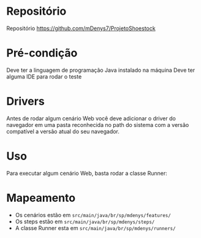 # Repositório
 
Repositório
https://github.com/mDenys7/ProjetoShoestock

# Pré-condição

Deve ter a linguagem de programação Java instalado na máquina
Deve ter alguma IDE para rodar o teste

# Drivers

Antes de rodar algum cenário Web você deve adicionar o driver do navegador em uma pasta reconhecida no path do sistema com a versão compatível a versão atual do seu navegador.

# Uso

Para executar algum cenário Web, basta rodar a classe Runner:

# Mapeamento

- Os cenários estão em `src/main/java/br/sp/mdenys/features/`
- Os steps estão em `src/main/java/br/sp/mdenys/steps/`
- A classe Runner esta em `src/main/java/br/sp/mdenys/runners/`

